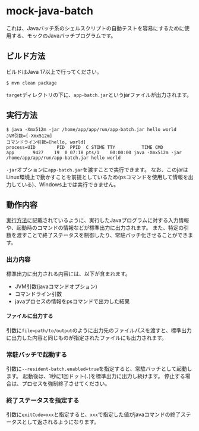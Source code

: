 # mock-java-batch

これは、Javaバッチ系のシェルスクリプトの自動テストを容易にするために使用する、モックのJavaバッチプログラムです。

## ビルド方法

ビルドはJava 17以上で行ってください。

```
$ mvn clean package
```

`target`ディレクトリの下に、`app-batch.jar`というjarファイルが出力されます。

## 実行方法

```
$ java -Xmx512m -jar /home/app/app/run/app-batch.jar hello world
JVM引数=[-Xmx512m]
コマンドライン引数=[hello, world]
process=UID        PID  PPID  C STIME TTY          TIME CMD
app       9427    19  0 07:18 pts/1    00:00:00 java -Xmx512m -jar /home/app/app/run/app-batch.jar hello world
```

`-jar`オプションに`app-batch.jar`を渡すことで実行できます。
なお、このjarはLinux環境上で動かすことを前提としているため(psコマンドを使用して情報を出力している)、Windows上では実行できません。

## 動作内容

[実行方法](#実行方法)に記載されているように、実行したJavaプログラムに対する入力情報や、起動時のコマンドの情報などが標準出力に出力されます。
また、特定の引数を渡すことで終了ステータスを制御したり、常駐バッチ化させることができます。

### 出力内容

標準出力に出力される内容には、以下が含まれます。

- JVM引数(javaコマンドオプション)
- コマンドライン引数
- javaプロセスの情報をpsコマンドで出力した結果

#### ファイルに出力する

引数に`file=path/to/output`のように出力先のファイルパスを渡すと、標準出力に出力した内容と同じものが指定されたファイルにも出力されます。

### 常駐バッチで起動する

引数に`--resident-batch.enabled=true`を指定すると、常駐バッチとして起動します。
起動後は、1秒に1回ドット(`.`)を標準出力に出力し続けます。
停止する場合は、プロセスを強制終了させてください。

### 終了ステータスを指定する

引数に`exitCode=xxx`と指定すると、`xxx`で指定した値がjavaコマンドの終了ステータスとして返されるようになります。
